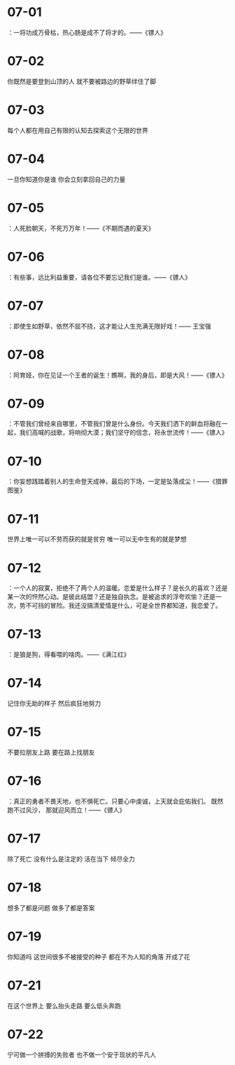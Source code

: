# 07-01

：一将功成万骨枯，热心肠是成不了将才的。——《镖人》

# 07-02

你既然是要登到山顶的人 就不要被路边的野草绊住了脚

# 07-03

每个人都在用自己有限的认知去探索这个无限的世界

# 07-04

一旦你知道你是谁 你会立刻拿回自己的力量

# 07-05

：人死脸朝天，不死万万年！——《不期而遇的夏天》

# 07-06

：有些事，远比利益重要，请各位不要忘记我们是谁。——《镖人》

# 07-07

：即使生如野草，依然不屈不挠，这才能让人生充满无限好戏！—— 王宝强

# 07-08

：阿育娅，你在见证一个王者的诞生！瞧啊，我的身后，即是大风！——《镖人》

# 07-09

：不管我们曾经来自哪里，不管我们曾是什么身份。今天我们洒下的鲜血将融在一起，我们高喊的战歌，将响彻大漠；我们坚守的信念，将永世流传！——《镖人》

# 07-10

：你妄想践踏着别人的生命登天成神，最后的下场，一定是坠落成尘！——《猎罪图鉴》

# 07-11

世界上唯一可以不劳而获的就是贫穷 唯一可以无中生有的就是梦想

# 07-12

：一个人的寂寞，拒绝不了两个人的温暖。恋爱是什么样子？是长久的喜欢？还是某一次的怦然心动。是彼此结盟？还是独自执念。是被追求的浮夸欢愉？还是一次，势不可挡的冒险。我还没搞清爱情是什么，可是全世界都知道，我恋爱了。

# 07-13

：是狼是狗，得看喂的啥肉。——《满江红》

# 07-14

记住你无助的样子 然后疯狂地努力

# 07-15

不要拉朋友上路 要在路上找朋友

# 07-16

：真正的勇者不畏天地，也不惧死亡。只要心中虔诚，上天就会庇佑我们。 既然跑不过风沙， 那就迎风而立！——《镖人》

# 07-17

除了死亡 没有什么是注定的
活在当下 倾尽全力

# 07-18

想多了都是问题 做多了都是答案

# 07-19

你知道吗 这世间很多不被接受的种子 都在不为人知的角落 开成了花

# 07-21

在这个世界上 要么抬头走路 要么低头奔跑

# 07-22

宁可做一个拼搏的失败者 也不做一个安于现状的平凡人
